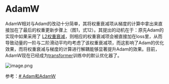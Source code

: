 # AdamW

AdamW相对与Adam的改动十分简单，其将权重衰减项从梯度的计算中拿出来直接加在了最后的权重更新步骤上（图1，式12）。其提出的动机在于：原先Adam的实现中如果采用了 [L2权重衰减](https://zhida.zhihu.com/search?content_id=231119964&content_type=Article&match_order=1&q=L2%E6%9D%83%E9%87%8D%E8%A1%B0%E5%87%8F&zhida_source=entity)，则相应的权重衰减项会被直接加在loss里，从而导致动量的一阶与二阶滑动平均均考虑了该权重衰减项，而这影响了Adam的优化效果，而将权重衰减与梯度的计算进行解耦能够显著提升Adam的效果。目前，AdamW现在已经成为[transformer](https://zhida.zhihu.com/search?content_id=231119964&content_type=Article&match_order=1&q=transformer&zhida_source=entity)训练中的默认优化器了。

![image.png](https://cdn.jsdelivr.net/gh/vllbc/img4blog//image/20250712002850.png)

参考：[# Adam和AdamW](https://zhuanlan.zhihu.com/p/643452086)
